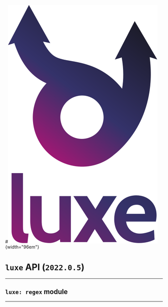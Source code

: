 #![](../../../../images/luxe-dark.svg){width="96em"}

# `luxe` API (`2022.0.5`)  


---

## `luxe: regex` module


---

